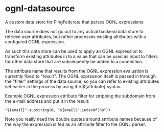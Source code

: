 # ognl-datasource

A custom data store for PingFederate that parses OGNL expressions

The data source does not go out to any actual backend data store to retrieve
user attributes, but rather processes existing attributes with a configured
OGNL expression.

As such this data store can be used to apply an OGNL expression to
transform existing attributes in to a value that can be used as input
to filters for other data store that are subsequently be added to
a connection.

The attribute name that results from the OGNL expression evaluation is
currently fixed to "result". The OGNL expression itself is passed in
through the "filter" settings of the data source, so you can refer to
existing attributes set earlier in the process by using the ${attribute}
syntax.

Example OGNL expression attribute filter for stripping the subdomain from
the e-mail address and put it in the result:

    "${email}".substring(0, "${email}".indexOf("@"))

Note you really need the double quotes around attribute names because of the 
way the expression is fed as an attribute filter to the OGNL parser.